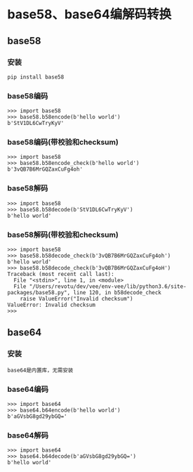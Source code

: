 # base58、base64编解码转换

## base58

### 安装

```
pip install base58
```

### base58编码

```
>>> import base58
>>> base58.b58encode(b'hello world')
b'StV1DL6CwTryKyV'
```

### base58编码(带校验和checksum)

```
>>> import base58
>>> base58.b58encode_check(b'hello world')
b'3vQB7B6MrGQZaxCuFg4oh'
```

### base58解码

```
>>> import base58
>>> base58.b58decode(b'StV1DL6CwTryKyV')
b'hello world'
```

### base58解码(带校验和checksum)

```
>>> import base58
>>> base58.b58decode_check(b'3vQB7B6MrGQZaxCuFg4oh')
b'hello world'
>>> base58.b58decode_check(b'3vQB7B6MrGQZaxCuFg4oH')
Traceback (most recent call last):
  File "<stdin>", line 1, in <module>
  File "/Users/revotu/dev/vee/env-vee/lib/python3.6/site-packages/base58.py", line 120, in b58decode_check
    raise ValueError("Invalid checksum")
ValueError: Invalid checksum
>>> 
```


## base64

### 安装

```
base64是内置库，无需安装
```

### base64编码

```
>>> import base64
>>> base64.b64encode(b'hello world')
b'aGVsbG8gd29ybGQ='
```

### base64解码

```
>>> import base64
>>> base64.b64decode(b'aGVsbG8gd29ybGQ=')
b'hello world'
```
